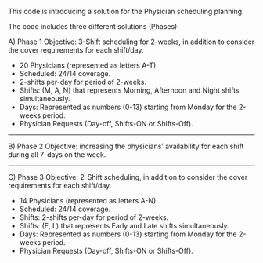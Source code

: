 This code is introducing a solution for the Physician scheduling planning.

The code includes three different solutions (Phases):

A) Phase 1
Objective: 3-Shift scheduling for 2-weeks, in addition to consider the cover requirements for each shift/day.

* 20 Physicians (represented as letters A-T) 
* Scheduled: 24/14 coverage.
* 2-shifts per-day for period of 2-weeks.
* Shifts: (M, A, N) that represents Morning, Afternoon and Night shifts simultaneously.
* Days: Represented as numbers (0-13) starting from Monday for the 2-weeks period.
* Physician Requests (Day-off, Shifts-ON or Shifts-Off).
---------------------------
B) Phase 2
Objective: increasing the physicians’ availability for each shift during all 7-days on the week.

---------------------------
C) Phase 3
Objective: 2-Shift scheduling, in addition to consider the cover requirements for each shift/day.

* 14 Physicians (represented as letters A-N).
* Scheduled: 24/14 coverage.
* Shifts: 2-shifts per-day for period of 2-weeks.
* Shifts: (E, L) that represents Early and Late shifts simultaneously.
* Days: Represented as numbers (0-13) starting from Monday for the 2-weeks period.
* Physician Requests (Day-off, Shifts-ON or Shifts-Off).

